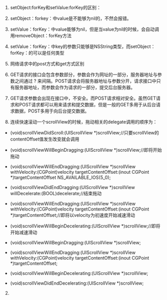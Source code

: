 1. setObject:forKey和setValue:forKey的区别：

  1. setObject：forkey：中value是不能够为nil的，不然会报错。

  2. setValue：forKey：中value能够为nil，但是当value为nil的时候，会自动调用removeObject：forKey方法

  3. setValue：forKey：中key的参数只能够是NSString类型，而setObject：forKey：的可以是任何类型



1. 网络请求中的post方式和get方式区别

  1. GET请求的接口会包含参数部分，参数会作为网址的一部分，服务器地址与参数之间通过 ? 来间隔。POST请求会将服务器地址与参数分开，请求接口中只有服务器地址，而参数会作为请求的一部分，提交后台服务器。

  2. GET请求参数会出现在接口中，不安全。而POST请求相对安全。虽然GET请求和POST请求都可以用来请求和提交数据，但是一般的GET多用于从后台请求数据，POST多用于向后台提交数据。



1. 连续快速滚动一个scrollView的时候，拖动相关的delegate调用的顺序为：

  * \(void\)scrollViewDidScroll:\(UIScrollView \*\)scrollView;\/\/只要scrollView的contentOffset值发生改变就会调用

  * \(void\)scrollViewWillBeginDragging:\(UIScrollView \*\)scrollView;\/\/即将开始拖动

  * \(void\)scrollViewWillEndDragging:\(UIScrollView \*\)scrollView withVelocity:\(CGPoint\)velocity targetContentOffset:\(inout CGPoint \*\)targetContentOffset NS\_AVAILABLE\_IOS\(5\_0\); 
  * \(void\)scrollViewDidEndDragging:\(UIScrollView \*\)scrollView willDecelerate:\(BOOL\)decelerate;\/\/结束拖动

  * \(void\)scrollViewWillEndDragging:\(UIScrollView \*\)scrollView withVelocity:\(CGPoint\)velocity targetContentOffset:\(inout CGPoint \*\)targetContentOffset;\/\/即将以velocity为初速度开始减速滑动

  * \(void\)scrollViewWillBeginDecelerating:\(UIScrollView \*\)scrollView;\/\/即将开始减速滑动

  * \(void\)scrollViewWillBeginDragging:\(UIScrollView \*\)scrollView;

  * \(void\)scrollViewWillEndDragging:\(UIScrollView \*\)scrollView withVelocity:\(CGPoint\)velocity targetContentOffset:\(inout CGPoint \*\)targetContentOffset;

  * \(void\)scrollViewWillBeginDecelerating:\(UIScrollView \*\)scrollView;

  * \(void\)scrollViewDidEndDecelerating:\(UIScrollView \*\)scrollView;


2. 

